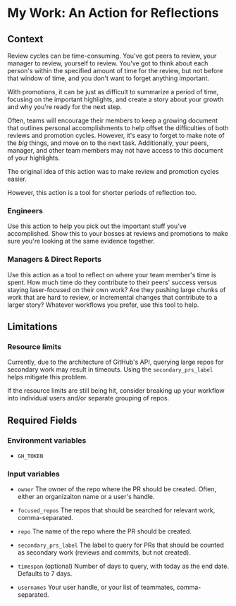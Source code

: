 # My Work: An Action for Reflections

## Context
Review cycles can be time-consuming. You've got peers to review, your manager to review, yourself to review. You've got to think about each person's within the specified amount of time for the review, but not before that window of time, and you don't want to forget anything important.

With promotions, it can be just as difficult to summarize a period of time, focusing on the important highlights, and create a story about your growth and why you're ready for the next step.

Often, teams will encourage their members to keep a growing document that outlines personal accomplishments to help offset the difficulties of both reviews and promotion cycles. However, it's easy to forget to make note of the *big* things, and move on to the next task. Additionally, your peers, manager, and other team members may not have access to this document of your highlights.

The original idea of this action was to make review and promotion cycles easier.

However, this action is a tool for shorter periods of reflection too.

### Engineers
Use this action to help you pick out the important stuff you've accomplished. Show this to your bosses at reviews and promotions to make sure you're looking at the same evidence together.

### Managers & Direct Reports
Use this action as a tool to reflect on where your team member's time is spent. How much time do they contribute to their peers' success versus staying laser-focused on their own work? Are they pushing large chunks of work that are hard to review, or incremental changes that contribute to a larger story? Whatever workflows you prefer, use this tool to help.

## Limitations
### Resource limits
Currently, due to the architecture of GitHub's API, querying large repos for secondary work may result in timeouts. Using the `secondary_prs_label` helps mitigate this problem.

If the resource limits are still being hit, consider breaking up your workflow into individual users and/or separate grouping of repos.

## Required Fields
### Environment variables
- `GH_TOKEN`

### Input variables
- `owner`
The owner of the repo where the PR should be created. Often, either an organizaiton name or a user's handle.

- `focused_repos`
The repos that should be searched for relevant work, comma-separated.

- `repo`
The name of the repo where the PR should be created.

- `secondary_prs_label`
The label to query for PRs that should be counted as secondary work (reviews and commits, but not created).

- `timespan` (optional)
Number of days to query, with today as the end date. Defaults to 7 days.

- `usernames`
Your user handle, or your list of teammates, comma-separated.
